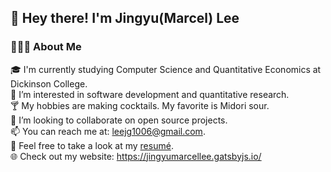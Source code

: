 ## 👋  Hey there! I'm Jingyu(Marcel) Lee

### **👨🏻‍💻  About Me**<br/>

🎓  I'm currently studying Computer Science and Quantitative Economics at Dickinson College.<br/>
🌱  I’m interested in software development and quantitative research.<br/>
🍸  My hobbies are making cocktails. My favorite is Midori sour. <br/>
💞️  I’m looking to collaborate on open source projects.<br/>
📫  You can reach me at: leejg1006@gmail.com.<br/>
📄  Feel free to take a look at my [resumé](https://jingyumarcellee.gatsbyjs.io/static/Resume_JingyuLee-f4fef46d2e7c7ababb874d9e36df5561.pdf). <br/>
🌐  Check out my website: https://jingyumarcellee.gatsbyjs.io/<br/>

